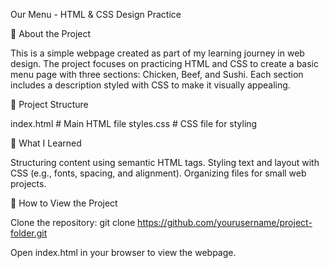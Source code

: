 Our Menu - HTML & CSS Design Practice

📝 About the Project

This is a simple webpage created as part of my learning journey in web design. The project focuses on practicing HTML and CSS to create a basic menu page with three sections: Chicken, Beef, and Sushi. Each section includes a description styled with CSS to make it visually appealing.

📂 Project Structure

index.html  # Main HTML file
styles.css  # CSS file for styling

📖 What I Learned

Structuring content using semantic HTML tags.
Styling text and layout with CSS (e.g., fonts, spacing, and alignment).
Organizing files for small web projects.

🎯 How to View the Project

Clone the repository:
git clone https://github.com/yourusername/project-folder.git

Open index.html in your browser to view the webpage.
